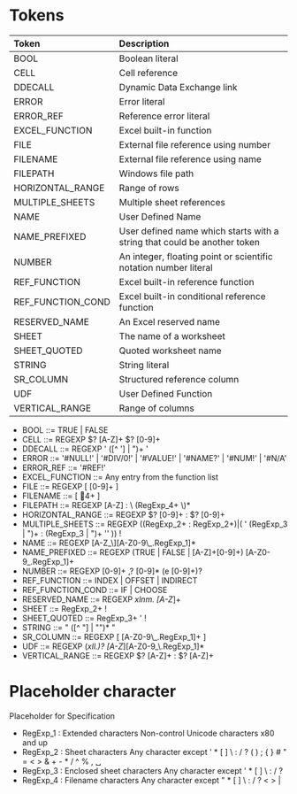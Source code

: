 # Tokens 

| Token                  | Description                          |
| :---                   | :---                                 |              
| BOOL                   | Boolean literal                      |
| CELL                   | Cell reference                       |
| DDECALL                | Dynamic Data Exchange link           | 
| ERROR                  | Error literal                        | 
| ERROR_REF              | Reference error literal              | 
| EXCEL_FUNCTION         | Excel built-in function              | 
| FILE                   | External file reference using number | 
| FILENAME               | External file reference using name   | 
| FILEPATH               | Windows file path                    | 
| HORIZONTAL_RANGE       | Range of rows                        | 
| MULTIPLE_SHEETS        | Multiple sheet references            |  
| NAME                   | User Defined Name                    |  
| NAME_PREFIXED          | User defined name which starts with a string that could be another token  |  
| NUMBER                 | An integer, floating point or scientific notation number literal |  
| REF_FUNCTION           | Excel built-in reference function  |
| REF_FUNCTION_COND      | Excel built-in conditional reference function  |  
| RESERVED_NAME          | An Excel reserved name  |  
| SHEET                  | The name of a worksheet  |  
| SHEET_QUOTED           | Quoted worksheet name    |    
| STRING                 | String literal |    
| SR_COLUMN              | Structured reference column  |    
| UDF                    | User Defined Function |    
| VERTICAL_RANGE         | Range of columns |    

* BOOL ::=  TRUE | FALSE 
* CELL ::= REGEXP $? [A-Z]+ $? [0-9]+ 
* DDECALL ::= REGEXP ' ([^ '] | ")+ '
* ERROR ::= '#NULL!' | '#DIV/0!' | '#VALUE!' | '#NAME?' | '#NUM!' | '#N/A' 
* ERROR_REF ::= '#REF!'
* EXCEL_FUNCTION ::=  Any entry from the function list
* FILE ::= REGEXP \[ [0-9]+ \] 
* FILENAME ::= \[ 4+ \] 
* FILEPATH ::= REGEXP [A-Z] : \\ (RegExp_4+ \\)* 
* HORIZONTAL_RANGE ::= REGEXP $? [0-9]+ : $? [0-9]+ 
* MULTIPLE_SHEETS ::= REGEXP ((RegExp_2+ : RegExp_2+)|( ' (RegExp_3 | ")+ : (RegExp_3 | ")+ '' )) ! 
* NAME ::= REGEXP [A-Z_\\][A-Z0-9\\_.RegExp_1]* 
* NAME_PREFIXED ::= REGEXP (TRUE | FALSE | [A-Z]+[0-9]+) [A-Z0-9_.RegExp_1]+ 
* NUMBER ::= REGEXP [0-9]+ ,? [0-9]* (e [0-9]+)? 
* REF_FUNCTION ::= INDEX | OFFSET | INDIRECT 
* REF_FUNCTION_COND ::= IF | CHOOSE
* RESERVED_NAME ::= REGEXP _xlnm\. [A-Z_]+ 
* SHEET ::= RegExp_2+ ! 
* SHEET_QUOTED ::= RegExp_3+ ' ! 
* STRING ::= " ([^ "] | "")* " 
* SR_COLUMN ::= REGEXP \[ [A-Z0-9\\_.RegExp_1]+ \] 
* UDF ::= REGEXP (_xll\.)? [A-Z_\][A-Z0-9_\\.RegExp_1]*  
* VERTICAL_RANGE ::= REGEXP $? [A-Z]+ : $? [A-Z]+ 
    
# Placeholder character 

Placeholder for Specification

* RegExp_1 : Extended characters Non-control Unicode characters x80 and up
* RegExp_2 : Sheet characters Any character except ' * [ ] \ : / ? ( ) ; { } # " = < > & + - * / ^ % , ␣
* RegExp_3 : Enclosed sheet characters Any character except ' * [ ] \ : / ?
* RegExp_4 : Filename characters Any character except " * [ ] \ : / ? < > |    